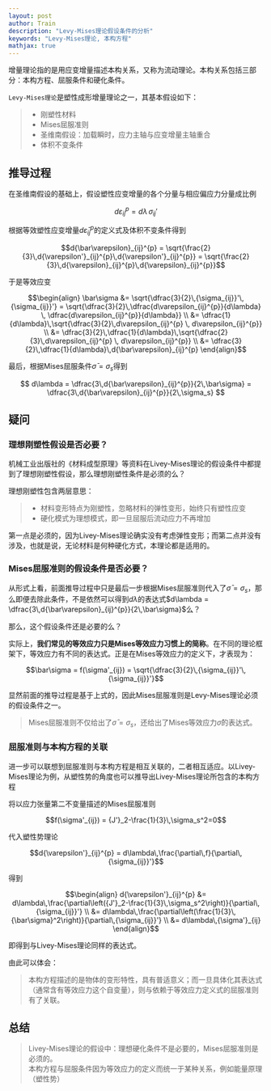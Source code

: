 ```yaml
---
layout: post
author: Train
description: "Levy-Mises理论假设条件的分析"
keywords: "Levy-Mises理论, 本构方程"
mathjax: true
---
```


增量理论指的是用应变增量描述本构关系，又称为流动理论。本构关系包括三部分：本构方程、屈服条件和硬化条件。

`Levy-Mises理论`是塑性成形增量理论之一，其基本假设如下：

> * 刚塑性材料  
> * Mises屈服准则  
> * 圣维南假设：加载瞬时，应力主轴与应变增量主轴重合  
> * 体积不变条件

## 推导过程

在圣维南假设的基础上，假设塑性应变增量的各个分量与相应偏应力分量成比例

$$d\varepsilon_{ij}^{p} = d\lambda\,{\sigma_{ij}}'$$

根据等效塑性应变增量$d{\bar\varepsilon}_{ij}^{p}$的定义式及体积不变条件得到

$$d{\bar\varepsilon}_{ij}^{p} = \sqrt{\frac{2}{3}\,d{\varepsilon'}_{ij}^{p}\,d{\varepsilon'}_{ij}^{p}} = \sqrt{\frac{2}{3}\,d{\varepsilon}_{ij}^{p}\,d{\varepsilon}_{ij}^{p}}$$

于是等效应变

$$\begin{align} \bar\sigma &= \sqrt{\dfrac{3}{2}\,{\sigma_{ij}}'\,{\sigma_{ij}}'} = \sqrt{\dfrac{3}{2}\,\dfrac{d\varepsilon_{ij}^{p}}{d\lambda} \, \dfrac{d\varepsilon_{ij}^{p}}{d\lambda}} \\ &= \dfrac{1}{d\lambda}\,\sqrt{\dfrac{3}{2}\,d\varepsilon_{ij}^{p} \, d\varepsilon_{ij}^{p}} \\ &= \dfrac{3}{2}\,\dfrac{1}{d\lambda}\,\sqrt{\dfrac{2}{3}\,d\varepsilon_{ij}^{p} \, d\varepsilon_{ij}^{p}} \\ &= \dfrac{3}{2}\,\dfrac{1}{d\lambda}\,d{\bar\varepsilon}_{ij}^{p} \end{align}$$

最后，根据Mises屈服条件$\bar\sigma = \sigma_s$得到

$$
d\lambda = \dfrac{3\,d{\bar\varepsilon}_{ij}^{p}}{2\,\bar\sigma} = \dfrac{3\,d{\bar\varepsilon}_{ij}^{p}}{2\,\sigma_s}
$$

## 疑问

### 理想刚塑性假设是否必要？

机械工业出版社的《材料成型原理》等资料在Livey-Mises理论的假设条件中都提到了理想刚塑性假设，那么理想刚塑性条件是必须的么？

理想刚塑性包含两层意思：

> * 材料变形特点为刚塑性，忽略材料的弹性变形，始终只有塑性应变  
> * 硬化模式为理想模式，即一旦屈服后流动应力不再增加

第一点是必须的，因为Livey-Mises理论确实没有考虑弹性变形；而第二点并没有涉及，也就是说，无论材料是何种硬化方式，本理论都是适用的。

### Mises屈服准则的假设条件是否必要？

从形式上看，前面推导过程中只是最后一步根据Mises屈服准则代入了$\bar\sigma=\sigma_s$，那么即便去除此条件，不是依然可以得到$d\lambda$的表达式$d\lambda = \dfrac{3\,d{\bar\varepsilon}_{ij}^{p}}{2\,\bar\sigma}$么？

那么，这个假设条件还是必要的么？

实际上，**我们常见的等效应力只是Mises等效应力习惯上的简称**。在不同的理论框架下，等效应力有不同的表达式。正是在Mises等效应力的定义下，才表现为：

$$\bar\sigma = f(\sigma'_{ij}) = \sqrt{\dfrac{3}{2}\,{\sigma_{ij}}'\,{\sigma_{ij}}'}$$

显然前面的推导过程是基于上式的，因此Mises屈服准则是Levy-Mises理论必须的假设条件之一。

> Mises屈服准则不仅给出了$\bar\sigma=\sigma_s$，还给出了Mises等效应力$\bar\sigma$的表达式。

### 屈服准则与本构方程的关联

进一步可以联想到屈服准则与本构方程是相互关联的，二者相互适应。以Livey-Mises理论为例，从塑性势的角度也可以推导出Livey-Mises理论所包含的本构方程

将以应力张量第二不变量描述的Mises屈服准则

$$f(\sigma'_{ij}) = {J'}_2-\frac{1}{3}\,\sigma_s^2=0$$

代入塑性势理论

$$d{\varepsilon'}_{ij}^{p} = d\lambda\,\frac{\partial\,f}{\partial\,{\sigma_{ij}}'}$$

得到

$$\begin{align} 
d{\varepsilon'}_{ij}^{p} &= d\lambda\,\frac{\partial\left({J'}_2-\frac{1}{3}\,\sigma_s^2\right)}{\partial\,{\sigma_{ij}}'} \\
&= d\lambda\,\frac{\partial\left(\frac{1}{3}\,{\bar\sigma}^2\right)}{\partial\,{\sigma_{ij}}'} \\
&= d\lambda\,{\sigma'}_{ij}
\end{align}$$

即得到与Livey-Mises理论同样的表达式。

由此可以体会：

> 本构方程描述的是物体的变形特性，具有普适意义；而一旦具体化其表达式（通常含有等效应力这个自变量），则与依赖于等效应力定义式的屈服准则有了关联。

## 总结

> Livey-Mises理论的假设中：理想硬化条件不是必要的，Mises屈服准则是必须的。  
>  本构方程与屈服条件因为等效应力的定义而统一于某种关系，例如能量原理（塑性势）  